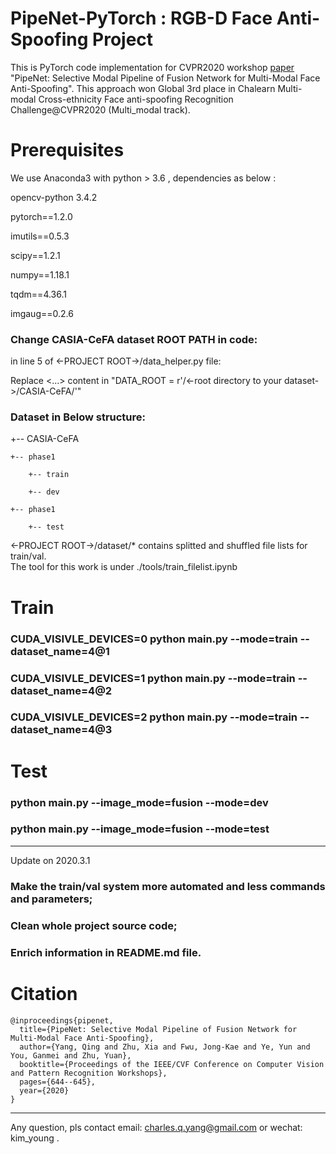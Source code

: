 # PipeNet-PyTorch : RGB-D Face Anti-Spoofing Project
This is PyTorch code implementation for CVPR2020 workshop [paper](https://openaccess.thecvf.com/content_CVPRW_2020/papers/w39/Yang_PipeNet_Selective_Modal_Pipeline_of_Fusion_Network_for_Multi-Modal_Face_CVPRW_2020_paper.pdf) "PipeNet: Selective Modal Pipeline of Fusion Network for Multi-Modal Face Anti-Spoofing".
This approach won Global 3rd place in Chalearn Multi-modal Cross-ethnicity Face anti-spoofing Recognition Challenge@CVPR2020 (Multi_modal track).

# Prerequisites

We use Anaconda3 with python > 3.6 , dependencies as below :

opencv-python 3.4.2

pytorch==1.2.0

imutils==0.5.3

scipy==1.2.1

numpy==1.18.1

tqdm==4.36.1

imgaug==0.2.6

### Change CASIA-CeFA dataset ROOT PATH in code:

in line 5 of  <-PROJECT ROOT->/data_helper.py file:

Replace <...> content in  "DATA_ROOT = r'/<-root directory to your dataset->/CASIA-CeFA/'"

###  Dataset in Below structure:


+-- CASIA-CeFA

    +-- phase1

        +-- train

        +-- dev

    +-- phase1

        +-- test


<-PROJECT ROOT->/dataset/* contains splitted and shuffled file lists for train/val.  
The tool for this work is under ./tools/train_filelist.ipynb


# Train 

### CUDA_VISIVLE_DEVICES=0 python main.py --mode=train --dataset_name=4@1 
### CUDA_VISIVLE_DEVICES=1 python main.py --mode=train --dataset_name=4@2 
### CUDA_VISIVLE_DEVICES=2 python main.py --mode=train --dataset_name=4@3 

# Test

### python main.py --image_mode=fusion --mode=dev

### python main.py --image_mode=fusion --mode=test


---------------------------------------------------------------
Update on 2020.3.1 

### Make the train/val system more automated and less commands and parameters;

### Clean whole project source code;

### Enrich information in README.md file.

# Citation

```
@inproceedings{pipenet,
  title={PipeNet: Selective Modal Pipeline of Fusion Network for Multi-Modal Face Anti-Spoofing},
  author={Yang, Qing and Zhu, Xia and Fwu, Jong-Kae and Ye, Yun and You, Ganmei and Zhu, Yuan},
  booktitle={Proceedings of the IEEE/CVF Conference on Computer Vision and Pattern Recognition Workshops},
  pages={644--645},
  year={2020}
}
```

-----------------------------------------------------------
Any question, pls contact email: charles.q.yang@gmail.com or wechat: kim_young  .
